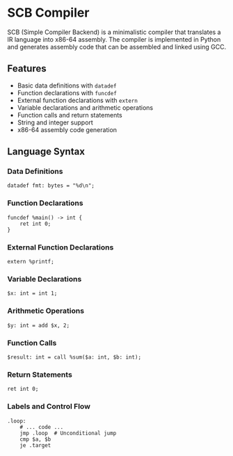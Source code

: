 # SCB Compiler

SCB (Simple Compiler Backend) is a minimalistic compiler that translates a IR language into x86-64 assembly. The compiler is implemented in Python and generates assembly code that can be assembled and linked using GCC.

## Features

- Basic data definitions with `datadef`
- Function declarations with `funcdef`
- External function declarations with `extern`
- Variable declarations and arithmetic operations
- Function calls and return statements
- String and integer support
- x86-64 assembly code generation

## Language Syntax

### Data Definitions

```scb
datadef fmt: bytes = "%d\n";
```

### Function Declarations

```scb
funcdef %main() -> int {
    ret int 0;
}
```

### External Function Declarations

```scb
extern %printf;
```

### Variable Declarations

```scb
$x: int = int 1;
```

### Arithmetic Operations

```scb
$y: int = add $x, 2;
```

### Function Calls

```scb
$result: int = call %sum($a: int, $b: int);
```

### Return Statements

```scb
ret int 0;
```

### Labels and Control Flow

```scb
.loop:
    # ... code ...
    jmp .loop  # Unconditional jump
    cmp $a, $b
    je .target
```

